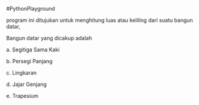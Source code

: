 #PythonPlayground


program ini ditujukan untuk menghitung luas atau keliling dari suatu bangun datar,

Bangun datar yang dicakup adalah

a.	Segitiga Sama Kaki

b.	Persegi Panjang

c.	Lingkaran

d.	Jajar Genjang

e.	Trapesium

